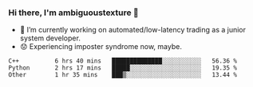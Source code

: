 ### Hi there, I'm ambiguoustexture 👋

<!--
**ambiguoustexture/ambiguoustexture** is a ✨ _special_ ✨ repository because its `README.md` (this file) appears on your GitHub profile.

Here are some ideas to get you started:
-->
- 🔭 I’m currently working on automated/low-latency trading as a junior system developer.
- :worried: Experiencing imposter syndrome now, maybe.

<!--START_SECTION:waka-->

```text
C++          6 hrs 40 mins   ██████████████░░░░░░░░░░░   56.36 %
Python       2 hrs 17 mins   █████░░░░░░░░░░░░░░░░░░░░   19.35 %
Other        1 hr 35 mins    ███▒░░░░░░░░░░░░░░░░░░░░░   13.44 %
```

<!--END_SECTION:waka-->
